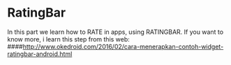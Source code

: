 # RatingBar
In this part we learn how to RATE in apps, using RATINGBAR. If you want to know more, i learn this step from this web: 
####http://www.okedroid.com/2016/02/cara-menerapkan-contoh-widget-ratingbar-android.html
